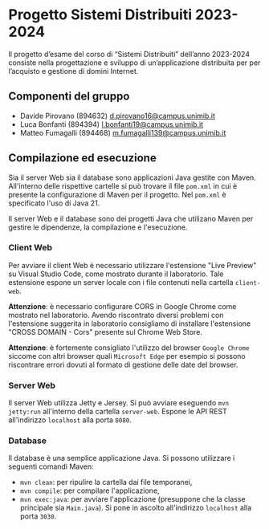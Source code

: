 # Progetto Sistemi Distribuiti 2023-2024

Il progetto d’esame del corso di “Sistemi Distribuiti” dell’anno 2023-2024 consiste nella progettazione e sviluppo di un’applicazione distribuita per per l’acquisto
e gestione di domini Internet.

## Componenti del gruppo

* Davide Pirovano (894632) <d.pirovano16@campus.unimib.it>
* Luca Bonfanti (894394) <l.bonfanti19@campus.unimib.it>
* Matteo Fumagalli (894468) <m.fumagalli139@campus.unimib.it>

## Compilazione ed esecuzione

Sia il server Web sia il database sono applicazioni Java gestite con Maven. All'interno delle rispettive cartelle si può trovare il file `pom.xml` in cui è presente la configurazione di Maven per il progetto. Nel `pom.xml` è specificato l'uso di Java 21.

Il server Web e il database sono dei progetti Java che utilizano Maven per gestire le dipendenze, la compilazione e l'esecuzione.

### Client Web

Per avviare il client Web è necessario utilizzare l'estensione "Live Preview" su Visual Studio Code, come mostrato durante il laboratorio. Tale estensione espone un server locale con i file contenuti nella cartella `client-web`.

**Attenzione**: è necessario configurare CORS in Google Chrome come mostrato nel laboratorio. Avendo riscontrato diversi problemi con l'estensione suggerita in laboratorio consigliamo di installare l'estensione "CROSS DOMAIN - Cors" presente sul Chrome Web Store.

**Attenzione**: è fortemente consigliato l'utilizzo del browser `Google Chrome` siccome con altri browser quali `Microsoft Edge` per esempio si possono riscontrare errori dovuti al formato di gestione delle date del browser.

### Server Web

Il server Web utilizza Jetty e Jersey. Si può avviare eseguendo `mvn jetty:run` all'interno della cartella `server-web`. Espone le API REST all'indirizzo `localhost` alla porta `8080`.

### Database

Il database è una semplice applicazione Java. Si possono utilizzare i seguenti comandi Maven:

* `mvn clean`: per ripulire la cartella dai file temporanei,
* `mvn compile`: per compilare l'applicazione,
* `mvn exec:java`: per avviare l'applicazione (presuppone che la classe principale sia `Main.java`). Si pone in ascolto all'indirizzo `localhost` alla porta `3030`.